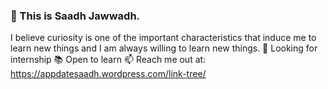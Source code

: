 ### 👋 This is Saadh Jawwadh.
I believe curiosity is one of the important characteristics that induce me to learn new things and I am always willing to learn new things.
🧐 Looking for internship
📚 Open to learn
📫 Reach me out at: https://appdatesaadh.wordpress.com/link-tree/


<!--
**SaadhJawwadh/SaadhJawwadh** is a ✨ _special_ ✨ repository because its `README.md` (this file) appears on your GitHub profile.

Here are some ideas to get you started:

- 🔭 I’m currently working on ...
- 🌱 I’m currently learning ...
- 👯 I’m looking to collaborate on ...
- 🤔 I’m looking for help with ...
- 💬 Ask me about ...
- 📫 How to reach me: ...
- 😄 Pronouns: ...
- ⚡ Fun fact: ...
-->
